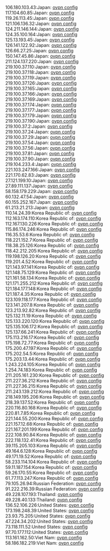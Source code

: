 106.180.103.43:Japan: [ovpn config](vpn/106_180_103_43.ovpn)  
117.104.60.85:Japan: [ovpn config](vpn/117_104_60_85.ovpn)  
119.26.113.45:Japan: [ovpn config](vpn/119_26_113_45.ovpn)  
121.106.136.32:Japan: [ovpn config](vpn/121_106_136_32.ovpn)  
124.211.146.144:Japan: [ovpn config](vpn/124_211_146_144.ovpn)  
124.35.100.164:Japan: [ovpn config](vpn/124_35_100_164.ovpn)  
125.13.193.45:Japan: [ovpn config](vpn/125_13_193_45.ovpn)  
126.141.122.92:Japan: [ovpn config](vpn/126_141_122_92.ovpn)  
126.66.27.25:Japan: [ovpn config](vpn/126_66_27_25.ovpn)  
150.147.45.86:Japan: [ovpn config](vpn/150_147_45_86.ovpn)  
211.124.137.220:Japan: [ovpn config](vpn/211_124_137_220.ovpn)  
219.100.37.110:Japan: [ovpn config](vpn/219_100_37_110.ovpn)  
219.100.37.118:Japan: [ovpn config](vpn/219_100_37_118.ovpn)  
219.100.37.119:Japan: [ovpn config](vpn/219_100_37_119.ovpn)  
219.100.37.126:Japan: [ovpn config](vpn/219_100_37_126.ovpn)  
219.100.37.165:Japan: [ovpn config](vpn/219_100_37_165.ovpn)  
219.100.37.166:Japan: [ovpn config](vpn/219_100_37_166.ovpn)  
219.100.37.169:Japan: [ovpn config](vpn/219_100_37_169.ovpn)  
219.100.37.174:Japan: [ovpn config](vpn/219_100_37_174.ovpn)  
219.100.37.177:Japan: [ovpn config](vpn/219_100_37_177.ovpn)  
219.100.37.179:Japan: [ovpn config](vpn/219_100_37_179.ovpn)  
219.100.37.190:Japan: [ovpn config](vpn/219_100_37_190.ovpn)  
219.100.37.2:Japan: [ovpn config](vpn/219_100_37_2.ovpn)  
219.100.37.24:Japan: [ovpn config](vpn/219_100_37_24.ovpn)  
219.100.37.29:Japan: [ovpn config](vpn/219_100_37_29.ovpn)  
219.100.37.54:Japan: [ovpn config](vpn/219_100_37_54.ovpn)  
219.100.37.56:Japan: [ovpn config](vpn/219_100_37_56.ovpn)  
219.100.37.81:Japan: [ovpn config](vpn/219_100_37_81.ovpn)  
219.100.37.90:Japan: [ovpn config](vpn/219_100_37_90.ovpn)  
219.104.233.4:Japan: [ovpn config](vpn/219_104_233_4.ovpn)  
221.103.247.166:Japan: [ovpn config](vpn/221_103_247_166.ovpn)  
221.170.62.83:Japan: [ovpn config](vpn/221_170_62_83.ovpn)  
27.121.199.10:Japan: [ovpn config](vpn/27_121_199_10.ovpn)  
27.89.111.137:Japan: [ovpn config](vpn/27_89_111_137.ovpn)  
58.158.179.229:Japan: [ovpn config](vpn/58_158_179_229.ovpn)  
60.132.47.54:Japan: [ovpn config](vpn/60_132_47_54.ovpn)  
60.155.252.167:Japan: [ovpn config](vpn/60_155_252_167.ovpn)  
61.213.21.213:Japan: [ovpn config](vpn/61_213_21_213.ovpn)  
110.14.24.39:Korea Republic of: [ovpn config](vpn/110_14_24_39.ovpn)  
112.163.174.110:Korea Republic of: [ovpn config](vpn/112_163_174_110.ovpn)  
112.167.130.226:Korea Republic of: [ovpn config](vpn/112_167_130_226.ovpn)  
115.86.174.246:Korea Republic of: [ovpn config](vpn/115_86_174_246.ovpn)  
116.35.53.6:Korea Republic of: [ovpn config](vpn/116_35_53_6.ovpn)  
118.221.152.7:Korea Republic of: [ovpn config](vpn/118_221_152_7.ovpn)  
118.38.25.126:Korea Republic of: [ovpn config](vpn/118_38_25_126.ovpn)  
118.42.212.205:Korea Republic of: [ovpn config](vpn/118_42_212_205.ovpn)  
119.198.126.20:Korea Republic of: [ovpn config](vpn/119_198_126_20.ovpn)  
119.201.4.52:Korea Republic of: [ovpn config](vpn/119_201_4_52.ovpn)  
121.143.97.141:Korea Republic of: [ovpn config](vpn/121_143_97_141.ovpn)  
121.148.75.129:Korea Republic of: [ovpn config](vpn/121_148_75_129.ovpn)  
121.161.58.134:Korea Republic of: [ovpn config](vpn/121_161_58_134.ovpn)  
121.171.255.212:Korea Republic of: [ovpn config](vpn/121_171_255_212.ovpn)  
121.184.177.148:Korea Republic of: [ovpn config](vpn/121_184_177_148.ovpn)  
121.187.4.35:Korea Republic of: [ovpn config](vpn/121_187_4_35.ovpn)  
123.109.118.177:Korea Republic of: [ovpn config](vpn/123_109_118_177.ovpn)  
123.141.207.8:Korea Republic of: [ovpn config](vpn/123_141_207_8.ovpn)  
123.213.92.82:Korea Republic of: [ovpn config](vpn/123_213_92_82.ovpn)  
125.132.11.19:Korea Republic of: [ovpn config](vpn/125_132_11_19.ovpn)  
125.133.220.120:Korea Republic of: [ovpn config](vpn/125_133_220_120.ovpn)  
125.135.106.172:Korea Republic of: [ovpn config](vpn/125_135_106_172.ovpn)  
125.137.66.241:Korea Republic of: [ovpn config](vpn/125_137_66_241.ovpn)  
175.113.216.17:Korea Republic of: [ovpn config](vpn/175_113_216_17.ovpn)  
175.198.72.77:Korea Republic of: [ovpn config](vpn/175_198_72_77.ovpn)  
175.200.47.197:Korea Republic of: [ovpn config](vpn/175_200_47_197.ovpn)  
175.202.54.5:Korea Republic of: [ovpn config](vpn/175_202_54_5.ovpn)  
175.203.13.44:Korea Republic of: [ovpn config](vpn/175_203_13_44.ovpn)  
1.243.224.105:Korea Republic of: [ovpn config](vpn/1_243_224_105.ovpn)  
1.254.74.183:Korea Republic of: [ovpn config](vpn/1_254_74_183.ovpn)  
211.205.161.230:Korea Republic of: [ovpn config](vpn/211_205_161_230.ovpn)  
211.227.36.212:Korea Republic of: [ovpn config](vpn/211_227_36_212.ovpn)  
211.227.36.215:Korea Republic of: [ovpn config](vpn/211_227_36_215.ovpn)  
211.243.139.212:Korea Republic of: [ovpn config](vpn/211_243_139_212.ovpn)  
218.149.195.206:Korea Republic of: [ovpn config](vpn/218_149_195_206.ovpn)  
218.39.137.52:Korea Republic of: [ovpn config](vpn/218_39_137_52.ovpn)  
220.116.80.168:Korea Republic of: [ovpn config](vpn/220_116_80_168.ovpn)  
220.81.7.85:Korea Republic of: [ovpn config](vpn/220_81_7_85.ovpn)  
221.144.55.200:Korea Republic of: [ovpn config](vpn/221_144_55_200.ovpn)  
221.157.12.68:Korea Republic of: [ovpn config](vpn/221_157_12_68.ovpn)  
221.167.201.199:Korea Republic of: [ovpn config](vpn/221_167_201_199.ovpn)  
222.108.90.84:Korea Republic of: [ovpn config](vpn/222_108_90_84.ovpn)  
222.118.132.41:Korea Republic of: [ovpn config](vpn/222_118_132_41.ovpn)  
39.115.205.103:Korea Republic of: [ovpn config](vpn/39_115_205_103.ovpn)  
49.164.6.128:Korea Republic of: [ovpn config](vpn/49_164_6_128.ovpn)  
49.171.19.52:Korea Republic of: [ovpn config](vpn/49_171_19_52.ovpn)  
58.233.114.104:Korea Republic of: [ovpn config](vpn/58_233_114_104.ovpn)  
59.11.187.154:Korea Republic of: [ovpn config](vpn/59_11_187_154.ovpn)  
59.26.170.55:Korea Republic of: [ovpn config](vpn/59_26_170_55.ovpn)  
61.77.113.247:Korea Republic of: [ovpn config](vpn/61_77_113_247.ovpn)  
79.105.26.94:Russian Federation: [ovpn config](vpn/79_105_26_94.ovpn)  
91.222.216.39:Russian Federation: [ovpn config](vpn/91_222_216_39.ovpn)  
49.228.107.193:Thailand: [ovpn config](vpn/49_228_107_193.ovpn)  
49.228.40.133:Thailand: [ovpn config](vpn/49_228_40_133.ovpn)  
136.52.106.226:United States: [ovpn config](vpn/136_52_106_226.ovpn)  
173.198.248.39:United States: [ovpn config](vpn/173_198_248_39.ovpn)  
23.93.75.205:United States: [ovpn config](vpn/23_93_75_205.ovpn)  
47.224.34.202:United States: [ovpn config](vpn/47_224_34_202.ovpn)  
73.118.111.52:United States: [ovpn config](vpn/73_118_111_52.ovpn)  
97.70.177.112:United States: [ovpn config](vpn/97_70_177_112.ovpn)  
113.161.162.50:Viet Nam: [ovpn config](vpn/113_161_162_50.ovpn)  
58.186.182.219:Viet Nam: [ovpn config](vpn/58_186_182_219.ovpn)  
